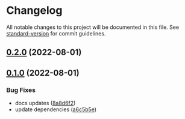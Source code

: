 # Changelog

All notable changes to this project will be documented in this file. See [standard-version](https://github.com/conventional-changelog/standard-version) for commit guidelines.

## [0.2.0](https://github.com/hyperledger-labs/weft/compare/v0.1.0...v0.2.0) (2022-08-01)

## [0.1.0](https://github.com/hyperledger-labs/weft/compare/v0.0.4...v0.1.0) (2022-08-01)


### Bug Fixes

* docs updates ([8a8d6f2](https://github.com/hyperledger-labs/weft/commit/8a8d6f255787bb896dea68355a82e691a3241f05))
* update dependencies ([a6c5b5e](https://github.com/hyperledger-labs/weft/commit/a6c5b5ec25724b69cad6f69a04390cb6eab07da2))
